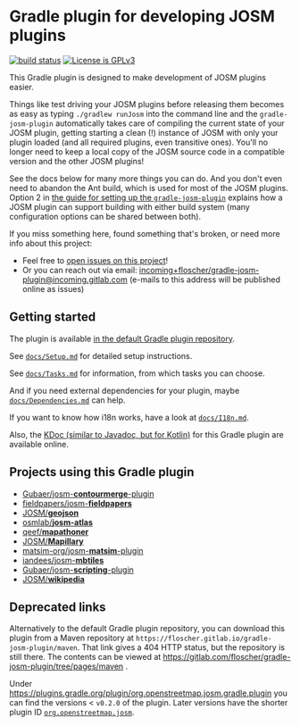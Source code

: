 # Gradle plugin for developing JOSM plugins

[![build status](https://gitlab.com/floscher/gradle-josm-plugin/badges/master/build.svg)](https://gitlab.com/floscher/gradle-josm-plugin/pipelines?scope=branches)
[![License is GPLv3](https://img.shields.io/badge/license-GPLv3-blue.svg)](https://gitlab.com/floscher/gradle-josm-plugin/blob/master/LICENSE)

This Gradle plugin is designed to make development of JOSM plugins easier.

Things like test driving your JOSM plugins before releasing them becomes as easy as typing `./gradlew runJosm` into the command line and the `gradle-josm-plugin` automatically takes care of compiling the current state of your JOSM plugin, getting starting a clean (!) instance of JOSM with only your plugin loaded (and all required plugins, even transitive ones). You'll no longer need to keep a local copy of the JOSM source code in a compatible version and the other JOSM plugins!

See the docs below for many more things you can do. And you don't even need to abandon the Ant build, which is used for most of the JOSM plugins. Option 2 in [the guide for setting up the `gradle-josm-plugin`](docs/Setup.md) explains how a JOSM plugin can support building with either build system (many configuration options can be shared between both).

If you miss something here, found something that's broken, or need more info about this project:
* Feel free to [open issues on this project](https://gitlab.com/floscher/gradle-josm-plugin/issues/new)!
* Or you can reach out via email: [incoming+floscher/gradle-josm-plugin@incoming.gitlab.com](mailto:incoming+floscher/gradle-josm-plugin@incoming.gitlab.com) (e-mails to this address will be published online as issues)

## Getting started

The plugin is available [in the default Gradle plugin repository](https://plugins.gradle.org/plugin/org.openstreetmap.josm).

See [`docs/Setup.md`](docs/Setup.md) for detailed setup instructions.

See [`docs/Tasks.md`](docs/Tasks.md) for information, from which tasks you can choose.

And if you need external dependencies for your plugin, maybe [`docs/Dependencies.md`](docs/Dependencies.md) can help.

If you want to know how i18n works, have a look at [`docs/I18n.md`](docs/I18n.md).

Also, the [KDoc (similar to Javadoc, but for Kotlin)](https://floscher.gitlab.io/gradle-josm-plugin/kdoc/latest/gradle-josm-plugin/org.openstreetmap.josm.gradle.plugin.config/) for this Gradle plugin are available online.

## Projects using this Gradle plugin
* [Gubaer/josm-**contourmerge**-plugin](https://github.com/Gubaer/josm-contourmerge-plugin)
* [fieldpapers/josm-**fieldpapers**](https://github.com/fieldpapers/josm-fieldpapers)
* [JOSM/**geojson**](https://github.com/JOSM/geojson)
* [osmlab/**josm-atlas**](https://github.com/osmlab/josm-atlas)
* [qeef/**mapathoner**](https://gitlab.com/qeef/mapathoner)
* [JOSM/**Mapillary**](https://github.com/JOSM/Mapillary)
* [matsim-org/josm-**matsim**-plugin](https://github.com/matsim-org/josm-matsim-plugin)
* [iandees/josm-**mbtiles**](https://github.com/iandees/josm-mbtiles)
* [Gubaer/josm-**scripting**-plugin](https://github.com/Gubaer/josm-scripting-plugin)
* [JOSM/**wikipedia**](https://gitlab.com/floscher/JOSM-wikipedia)

## Deprecated links
Alternatively to the default Gradle plugin repository, you can download this plugin from a Maven repository at `https://floscher.gitlab.io/gradle-josm-plugin/maven`.
That link gives a 404 HTTP status, but the repository is still there. The contents can be viewed at https://gitlab.com/floscher/gradle-josm-plugin/tree/pages/maven .

Under https://plugins.gradle.org/plugin/org.openstreetmap.josm.gradle.plugin you can find the versions < `v0.2.0` of the plugin. Later versions have the shorter plugin ID [`org.openstreetmap.josm`](https://plugins.gradle.org/plugin/org.openstreetmap.josm).
